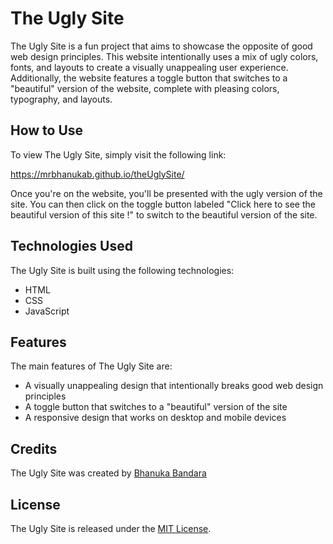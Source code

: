 # The Ugly Site

The Ugly Site is a fun project that aims to showcase the opposite of good web design principles. This website intentionally uses a mix of ugly colors, fonts, and layouts to create a visually unappealing user experience. Additionally, the website features a toggle button that switches to a "beautiful" version of the website, complete with pleasing colors, typography, and layouts.

## How to Use

To view The Ugly Site, simply visit the following link:

https://mrbhanukab.github.io/theUglySite/

Once you're on the website, you'll be presented with the ugly version of the site. You can then click on the toggle button labeled "Click here to see the beautiful version of this site !" to switch to the beautiful version of the site.

## Technologies Used

The Ugly Site is built using the following technologies:

- HTML
- CSS
- JavaScript

## Features

The main features of The Ugly Site are:

- A visually unappealing design that intentionally breaks good web design principles
- A toggle button that switches to a "beautiful" version of the site
- A responsive design that works on desktop and mobile devices

## Credits

The Ugly Site was created by [Bhanuka Bandara](https://github.com/mrbhanukab)

## License

The Ugly Site is released under the [MIT License](https://opensource.org/licenses/MIT).
